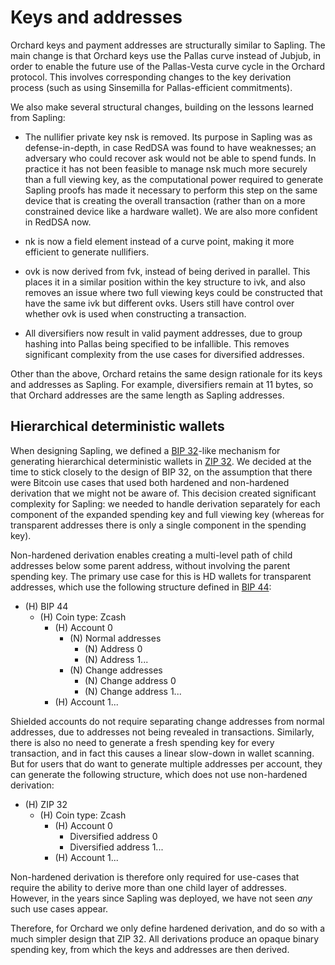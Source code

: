 # Keys and addresses

Orchard keys and payment addresses are structurally similar to Sapling. The main change is
that Orchard keys use the Pallas curve instead of Jubjub, in order to enable the future
use of the Pallas-Vesta curve cycle in the Orchard protocol. This involves corresponding
changes to the key derivation process (such as using Sinsemilla for Pallas-efficient
commitments).

We also make several structural changes, building on the lessons learned from Sapling:

- The nullifier private key $\mathsf{nsk}$ is removed. Its purpose in Sapling was as
  defense-in-depth, in case RedDSA was found to have weaknesses; an adversary who could
  recover $\mathsf{ask}$ would not be able to spend funds. In practice it has not been
  feasible to manage $\mathsf{nsk}$ much more securely than a full viewing key, as the
  computational power required to generate Sapling proofs has made it necessary to perform
  this step on the same device that is creating the overall transaction (rather than on a
  more constrained device like a hardware wallet). We are also more confident in RedDSA
  now.

- $\mathsf{nk}$ is now a field element instead of a curve point, making it more efficient
  to generate nullifiers.

- $\mathsf{ovk}$ is now derived from $\mathsf{fvk}$, instead of being derived in parallel.
  This places it in a similar position within the key structure to $\mathsf{ivk}$, and
  also removes an issue where two full viewing keys could be constructed that have the
  same $\mathsf{ivk}$ but different $\mathsf{ovk}$s. Users still have control over whether
  $\mathsf{ovk}$ is used when constructing a transaction.

- All diversifiers now result in valid payment addresses, due to group hashing into Pallas
  being specified to be infallible. This removes significant complexity from the use cases
  for diversified addresses.

Other than the above, Orchard retains the same design rationale for its keys and addresses
as Sapling. For example, diversifiers remain at 11 bytes, so that Orchard addresses are
the same length as Sapling addresses.

## Hierarchical deterministic wallets

When designing Sapling, we defined a [BIP 32]-like mechanism for generating hierarchical
deterministic wallets in [ZIP 32]. We decided at the time to stick closely to the design
of BIP 32, on the assumption that there were Bitcoin use cases that used both hardened and
non-hardened derivation that we might not be aware of. This decision created significant
complexity for Sapling: we needed to handle derivation separately for each component of
the expanded spending key and full viewing key (whereas for transparent addresses there is
only a single component in the spending key).

Non-hardened derivation enables creating a multi-level path of child addresses below some
parent address, without involving the parent spending key. The primary use case for this
is HD wallets for transparent addresses, which use the following structure defined in
[BIP 44]:

- (H) BIP 44
  - (H) Coin type: Zcash
    - (H) Account 0
      - (N) Normal addresses
        - (N) Address 0
        - (N) Address 1...
      - (N) Change addresses
        - (N) Change address 0
        - (N) Change address 1...
    - (H) Account 1...

Shielded accounts do not require separating change addresses from normal addresses, due to
addresses not being revealed in transactions. Similarly, there is also no need to generate
a fresh spending key for every transaction, and in fact this causes a linear slow-down in
wallet scanning. But for users that do want to generate multiple addresses per account,
they can generate the following structure, which does not use non-hardened derivation:

- (H) ZIP 32
  - (H) Coin type: Zcash
    - (H) Account 0
      - Diversified address 0
      - Diversified address 1...
    - (H) Account 1...

Non-hardened derivation is therefore only required for use-cases that require the ability
to derive more than one child layer of addresses. However, in the years since Sapling was
deployed, we have not seen *any* such use cases appear.

Therefore, for Orchard we only define hardened derivation, and do so with a much simpler
design that ZIP 32. All derivations produce an opaque binary spending key, from which the
keys and addresses are then derived.

[BIP 32]: https://github.com/bitcoin/bips/blob/master/bip-0032.mediawiki
[BIP 44]: https://github.com/bitcoin/bips/blob/master/bip-0044.mediawiki
[ZIP 32]: https://zips.z.cash/zip-0032
